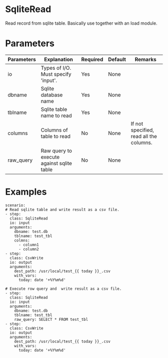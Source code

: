 # SqliteRead
Read record from sqlite table. Basically use together with an load module.

# Parameters
|Parameters|Explanation|Required|Default|Remarks|
|----------|-----------|--------|-------|-------|
|io|Types of I/O. Must specify 'input'.|Yes|None||
|dbname|Sqlite database name|Yes|None||
|tblname|Sqlite table name to read|Yes|None||
|columns|Columns of table to read|No|None|If not specified, read all the columns.|
|raw_query|Raw query to execute against sqlite table|No|None||

# Examples
```
scenario:
# Read sqlite table and write result as a csv file.
- step:
  class: SqliteRead
  io: input
  arguments:
    dbname: test.db
    tblname: test_tbl
    colmns:
      - column1
      - column2
- step:
  class: CsvWrite
  io: output
  arguments:
    dest_path: /usr/local/test_{{ today }}_.csv
    with_vars:
      today: date '+%Y%m%d'

# Execute row query and  write result as a csv file.
- step:
  class: SqliteRead
  io: input
  arguments:
    dbname: test.db
    tblname: test_tbl
    raw_query: SELECT * FROM test_tbl
- step:
  class: CsvWrite
  io: output
  arguments:
    dest_path: /usr/local/test_{{ today }}_.csv
    with_vars:
      today: date '+%Y%m%d'
```